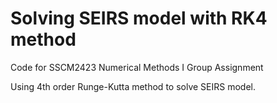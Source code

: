 # Solving SEIRS model with RK4 method

Code for SSCM2423 Numerical Methods I Group Assignment

Using 4th order Runge-Kutta method to solve SEIRS model. 